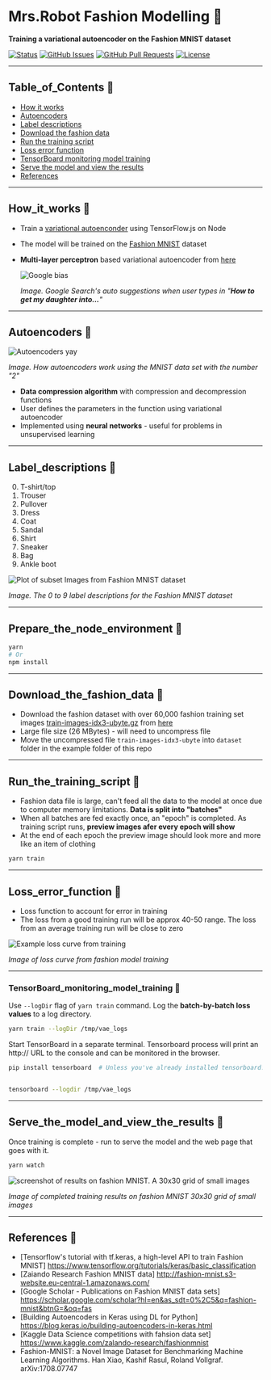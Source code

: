 # Mrs.Robot Fashion Modelling &#x1F49C;

**Training a variational autoencoder on the Fashion MNIST dataset**

<div>
  
  [![Status](https://img.shields.io/badge/status-active-success.svg)]()
  [![GitHub Issues](https://img.shields.io/github/issues/lucylow/Mrs.Robot.svg)](https://github.com/lucylow/Mrs.Robot/issues)
  [![GitHub Pull Requests](https://img.shields.io/github/issues-pr/lucylow/Mrs.Robot.svg)](https://github.com/lucylow/Mrs.Robot/pulls)
  [![License](https://img.shields.io/bower/l/bootstrap)]()

</div>


---

## Table_of_Contents &#x1F49C;

* [How it works](#How_it_works-)
* [Autoencoders](#Autoencoders-)
* [Label descriptions](#Label_descriptions-)
* [Download the fashion data](#Download_the_fashion_data-)
* [Run the training script](#Run_the_training_script-) 
* [Loss error function](#Loss_error_function-)
* [TensorBoard monitoring model training](#TensorBoard_monitoring_model_training-)
* [Serve the model and view the results](#Serve_the_model_and_view_the_results-)
* [References](#references-) 

---

## How_it_works &#x1F49C;

* Train a [variational autoenconder](https://blog.keras.io/building-autoencoders-in-keras.html) using TensorFlow.js on Node
* The model will be trained on the [Fashion MNIST](https://github.com/zalandoresearch/fashion-mnist) dataset
* **Multi-layer perceptron** based variational autoencoder from [here](https://github.com/keras-team/keras/blob/master/examples/variational_autoencoder.py)

  ![Google bias](https://github.com/lucylow/Mrs.Robot/blob/master/google_search.png)

  *Image. Google Search's auto suggestions when user types in "**How to get my daughter into...**"*

---

## Autoencoders &#x1F49C;

 ![Autoencoders yay ](https://github.com/lucylow/Mrs.Robot/blob/master/autoencoder.jpg)

  *Image. How autoencoders work using the MNIST data set with the number "2"*
 
* **Data compression algorithm** with compression and decompression functions
* User defines the parameters in the function using variational autoencoder
* Implemented using **neural networks** - useful for problems in unsupervised learning


---

## Label_descriptions &#x1F49C;

0.	T-shirt/top
1.	Trouser
2.	Pullover
3.	Dress
4.	Coat
5.	Sandal
6.	Shirt
7.	Sneaker
8.	Bag
9.	Ankle boot


  ![Plot of subset Images from Fashion MNIST dataset](https://github.com/lucylow/Mrs.Robot/blob/master/mnist%20labels.png)
  
  *Image. The 0 to 9 label descriptions for the Fashion MNIST dataset*
  
---
  
## Prepare_the_node_environment &#x1F49C;

```sh
yarn
# Or
npm install
```

---

## Download_the_fashion_data &#x1F49C;

* Download the fashion dataset with over 60,000 fashion training set images [train-images-idx3-ubyte.gz](http://fashion-mnist.s3-website.eu-central-1.amazonaws.com/train-images-idx3-ubyte.gz) from [here](https://github.com/zalandoresearch/fashion-mnist#get-the-data)
* Large file size (26 MBytes) - will need to uncompress file
* Move the uncompressed file `train-images-idx3-ubyte` into `dataset` folder in the example folder of this repo

---

## Run_the_training_script &#x1F49C;

* Fashion data file is large, can't feed all the data to the model at once due to computer memory limitations. **Data is split into "batches"** 
* When all batches are fed exactly once, an "epoch" is completed. As training script runs, **preview images afer every epoch will show**
* At the end of each epoch the preview image should look more and more like an item of clothing

```sh
yarn train
```

---

## Loss_error_function &#x1F49C;

* Loss function to account for error in training
* The loss from a good training run will be approx 40-50 range. The loss from an average training run will be close to zero

![Example loss curve from training](https://github.com/lucylow/Mrs.Robot/blob/master/fashion-mnist-vae/vae_tensorboard.png)

  *Image of loss curve from fashion model training*


---

### TensorBoard_monitoring_model_training &#x1F49C;

Use `--logDir` flag of `yarn train` command. Log the **batch-by-batch loss values** to a log directory.

```sh
yarn train --logDir /tmp/vae_logs
```

Start TensorBoard in a separate terminal. Tensorboard process will print an http:// URL to the console and can be monitored in the browser. 

```sh
pip install tensorboard  # Unless you've already installed tensorboard.


tensorboard --logdir /tmp/vae_logs
```

---

## Serve_the_model_and_view_the_results &#x1F49C;

Once training is complete - run to serve the model and the web page that goes with it.

```sh
yarn watch
```

![screenshot of results on fashion MNIST. A 30x30 grid of small images](https://github.com/lucylow/Mrs.Robot/blob/master/fashion-mnist-vae/fashion-mnist-vae-scr.png)

  *Image of completed training results on fashion MNIST 30x30 grid of small images*

---

## References &#x1F49C;
* [Tensorflow's tutorial with tf.keras, a high-level API to train Fashion MNIST] https://www.tensorflow.org/tutorials/keras/basic_classification
* [Zaiando Research Fashion MNIST data] http://fashion-mnist.s3-website.eu-central-1.amazonaws.com/
* [Google Scholar - Publications on Fashion MNIST data sets] https://scholar.google.com/scholar?hl=en&as_sdt=0%2C5&q=fashion-mnist&btnG=&oq=fas
* [Building Autoencoders in Keras using DL for Python] https://blog.keras.io/building-autoencoders-in-keras.html
* [Kaggle Data Science competitions with fahsion data set] https://www.kaggle.com/zalando-research/fashionmnist
* Fashion-MNIST: a Novel Image Dataset for Benchmarking Machine Learning Algorithms. Han Xiao, Kashif Rasul, Roland Vollgraf. arXiv:1708.07747
